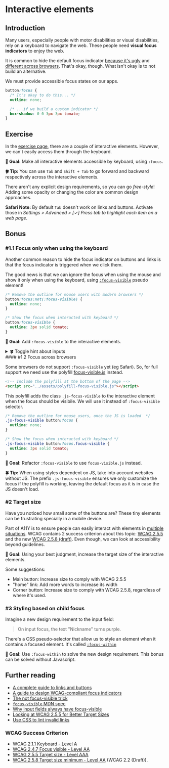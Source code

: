 # Interactive elements

## Introduction

Many users, especially people with motor disabilities or visual disabilities, rely on a keyboard to navigate the web. These people need **visual focus indicators** to enjoy the web.

It is common to hide the default focus indicator [because it's ugly](../assets/imgs/browser-focus.png) and [different across browsers](https://allyjs.io/tests/focus-outline-styles/#style=focus&key=text,radio,checkbox,textarea,button,link,div&browser=firefox,chrome,safari,ie11). That's okay, though. What isn't okay is to not build an alternative.

We must provide accessible focus states on our apps.

```css
button:focus {
  /* It's okay to do this... */
  outline: none;

  /* ...if we build a custom indicator */
  box-shadow: 0 0 3px 3px tomato;
}
```

## Exercise

In the [exercise page](../exercises/2.1.html),
there are a couple of interactive elements. However, we can't easily access them through the keyboard.

**🎯 Goal:** Make all interactive elements accessible by keyboard, using `:focus`.

**🍀 Tip:** You can use `Tab` and `Shift + Tab` to go forward and backward respectively across the interactive elements.

There aren't any explicit design requirements, so you can go _free-style_!
Adding some opacity or changing the color are common design approaches.

**Safari Note:** By default `Tab` doesn't work on links and buttons. Activate those in _Settings > Advanced > [✓] Press tab to highlight each item on a web page_.

## Bonus

### #1.1 Focus only when using the keyboard

Another common reason to hide the focus indicator on buttons and links is that the focus indicator is triggered when we click them.

The good news is that we can ignore the focus when using the mouse and show it only when using the keyboard, using [`:focus-visible`](https://developer.mozilla.org/en-US/docs/Web/CSS/:focus-visible) pseudo element!

```css
/* Remove the outline for mouse users with modern browsers */
button:focus:not(:focus-visible) {
  outline: none;
}

/* Show the focus when interacted with keyboard */
button:focus-visible {
  outline: 3px solid tomato;
}
```

**🎯 Goal:** Add `:focus-visible` to the interactive elements.

<details>
<summary>🍀 Toggle hint about inputs</summary>

In inputs, the focus-visible is always triggered, even on click. That's not a bug, but rather the [spec's expected behavior](https://github.com/WICG/focus-visible/issues/131).

> UA (Browser User Agents) typically display focus indicators on text fields any time they’re focused, to draw attention to the fact that keyboard input will affect their contents.

</details>
#### #1.2 Focus across browsers

Some browsers do not support `:focus-visible` yet (eg Safari). So, for full support we need use the polyfill [focus-visible.js](https://github.com/WICG/focus-visible) instead.

```html
<!-- Include the polyfill at the bottom of the page -->
<script src="../assets/polyfill-focus-visible.js"></script>
```

This polyfill adds the class `.js-focus-visible` to the interactive element when
the focus should be visibile. We will use it instead of `:focus-visible` selector.

```css
/* Remove the outline for mouse users, once the JS is loaded  */
.js-focus-visible button:focus {
  outline: none;
}

/* Show the focus when interacted with keyboard */
.js-focus-visible button:focus.focus-visible {
  outline: 3px solid tomato;
}
```

**🎯 Goal:** Refactor `:focus-visible` to use `focus-visible.js` instead.

**🍀 Tip:** When using styles dependent on JS, take into account websites without JS. The prefix `.js-focus-visible` ensures we only customize the focus if the polyfill is working, leaving the default focus as it is in case the JS doesn't load.

### #2 Target size

Have you noticed how small some of the buttons are? These tiny elements can be frustrating specially in a mobile device.

Part of A11Y is to ensure people can easily interact with elements in [multiple situations](https://www.w3.org/WAI/WCAG21/Understanding/target-size.html#benefits).
WCAG contains 2 success criterion about this topic: [WCAG 2.5.5](https://www.w3.org/WAI/WCAG21/Understanding/target-size.html) and the new [WCAG 2.5.8 (draft)](https://www.w3.org/WAI/WCAG22/Understanding/target-size-minimum.html). Even though, we can look at accessibility beyond guidelines.

**🎯 Goal:** Using your best judgment, increase the target size of the interactive elements.

Some suggestions:

- Main button: Increase size to comply with WCAG 2.5.5
- "home" link: Add more words to increase its width
- Corner button: Increase size to comply with WCAG 2.5.8, regardless of where it's used.

### #3 Styling based on child focus

Imagine a new design requirement to the input field:

> On input focus, the text "Nickname" turns purple.

There's a CSS pseudo-selector that allow us to style an element when it contains a focused element. It's called [`:focus-within`](https://developer.mozilla.org/en-US/docs/Web/CSS/:focus-within#css)

**🎯 Goal:** Use `:focus-within` to solve the new design requirement. This bonus can be solved without Javascript.

## Further reading

- [A complete guide to links and buttons](https://css-tricks.com/a-complete-guide-to-links-and-buttons/)
- [A guide to design WCAG-compliant focus indicators](https://www.sarasoueidan.com/blog/focus-indicators/)
- [The not focus-visible trick](https://css-tricks.com/the-focus-visible-trick/)
- [`focus-visible` MDN spec](https://developer.mozilla.org/en-US/docs/Web/CSS/:focus-visible)
- [Why input fields always have focus-visible](https://github.com/WICG/focus-visible/issues/131)
- [Looking at WCAG 2.5.5 for Better Target Sizes](https://css-tricks.com/looking-at-wcag-2-5-5-for-better-target-sizes/)
- [Use CSS to lint invalid links](https://twitter.com/argyleink/status/1274364131928309762?s=21)

### WCAG Success Criterion

- [WCAG 2.1.1 Keyboard - Level A](https://www.w3.org/TR/WCAG21/#keyboard)
- [WCAG 2.4.7 Focus visible - Level AA](https://www.w3.org/TR/WCAG21/#focus-visible)
- [WCAG 2.5.5 Target size - Level AAA](https://www.w3.org/TR/WCAG21/#target-size)
- [WCAG 2.5.8 Target size minimum - Level AA](https://www.w3.org/WAI/WCAG22/Understanding/target-size-minimum.html) (WCAG 2.2 (Draft)).
